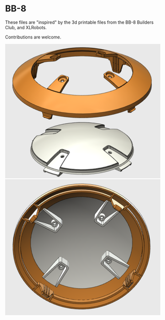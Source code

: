# BB-8

These files are "inspired" by the 3d printable files from the BB-8 Builders Club, and XLRobots.

Contributions are welcome.

![Ring and Panel - Separated](https://raw.githubusercontent.com/lellimecnar/BB-8/master/images/Ring-Panel-Separated-A.png)
![Ring and Panel - Under](https://raw.githubusercontent.com/lellimecnar/BB-8/master/images/Ring-Panel-C.png)
